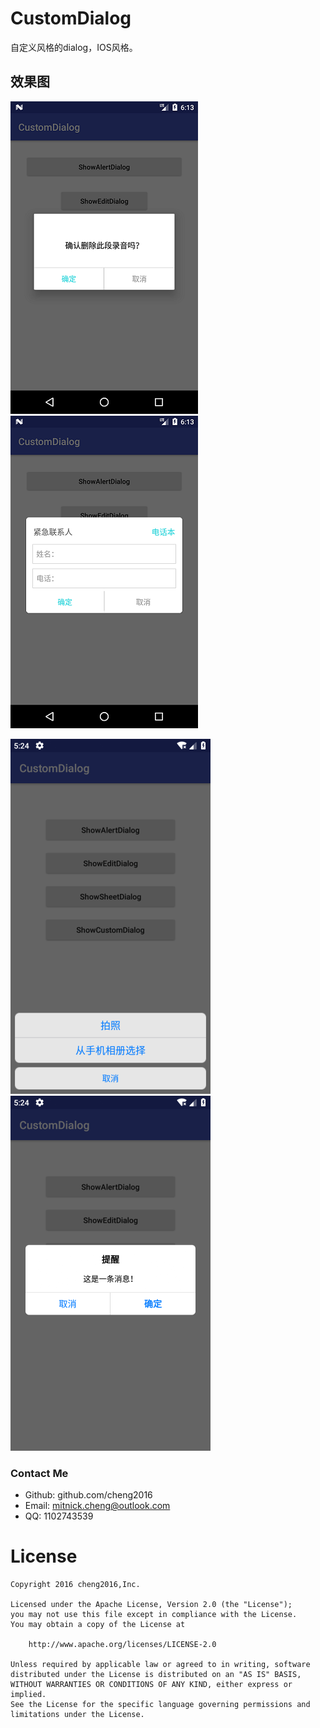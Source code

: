 # CustomDialog
自定义风格的dialog，IOS风格。

## 效果图

![](screenshot/Screenshot_1527833588.png)   ![](screenshot/Screenshot_1527833593.png)


![](screenshot/Screenshot_1528608295.png)   ![](screenshot/Screenshot_1528608300.png)


### Contact Me

- Github: github.com/cheng2016
- Email: mitnick.cheng@outlook.com
- QQ: 1102743539


# License

    Copyright 2016 cheng2016,Inc.

    Licensed under the Apache License, Version 2.0 (the "License");
    you may not use this file except in compliance with the License.
    You may obtain a copy of the License at

        http://www.apache.org/licenses/LICENSE-2.0

    Unless required by applicable law or agreed to in writing, software
    distributed under the License is distributed on an "AS IS" BASIS,
    WITHOUT WARRANTIES OR CONDITIONS OF ANY KIND, either express or implied.
    See the License for the specific language governing permissions and
    limitations under the License.